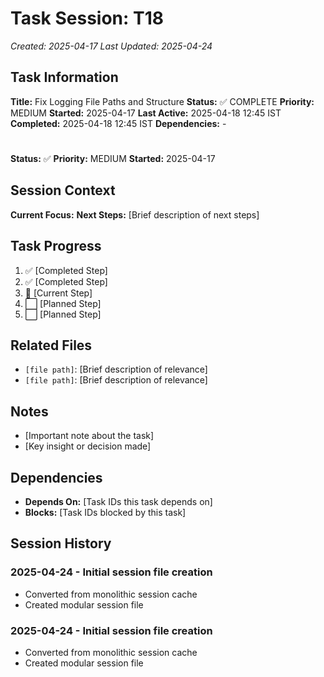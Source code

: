 # Task Session: T18
*Created: 2025-04-17*
*Last Updated: 2025-04-24*

## Task Information
**Title:** Fix Logging File Paths and Structure
**Status:** ✅ COMPLETE
**Priority:** MEDIUM
**Started:** 2025-04-17
**Last Active:** 2025-04-18 12:45 IST
**Completed:** 2025-04-18 12:45 IST
**Dependencies:** -

#
**Status:** ✅
**Priority:** MEDIUM
**Started:** 2025-04-17

## Session Context
**Current Focus:** 
**Next Steps:** [Brief description of next steps]

## Task Progress
1. ✅ [Completed Step]
2. ✅ [Completed Step]
3. 🔄 [Current Step]
4. ⬜ [Planned Step]
5. ⬜ [Planned Step]

## Related Files
- `[file path]`: [Brief description of relevance]
- `[file path]`: [Brief description of relevance]

## Notes
- [Important note about the task]
- [Key insight or decision made]

## Dependencies
- **Depends On:** [Task IDs this task depends on]
- **Blocks:** [Task IDs blocked by this task]

## Session History
### 2025-04-24 - Initial session file creation
- Converted from monolithic session cache
- Created modular session file

### 2025-04-24 - Initial session file creation
- Converted from monolithic session cache
- Created modular session file